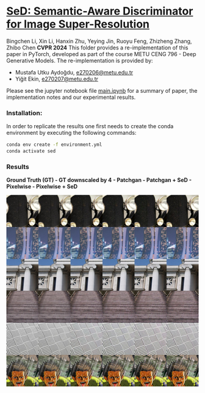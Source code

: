 # [SeD: Semantic-Aware Discriminator for Image Super-Resolution](https://arxiv.org/pdf/2402.19387)

Bingchen Li, Xin Li, Hanxin Zhu, Yeying Jin, Ruoyu Feng, Zhizheng Zhang, Zhibo Chen
**CVPR 2024**
This folder provides a re-implementation of this paper in PyTorch, developed as part of the course METU CENG 796 - Deep Generative Models. The re-implementation is provided by:
* Mustafa Utku Aydoğdu, e270206@metu.edu.tr 
* Yiğit Ekin, e270207@metu.edu.tr

Please see the jupyter notebook file [main.ipynb](main.ipynb) for a summary of paper, the implementation notes and our experimental results.

### Installation:

In order to replicate the results one first needs to create the conda environment by executing the following commands:

```bash 
conda env create -f environment.yml
conda activate sed
```
### Results
**Ground Truth (GT) - GT downscaled by 4 - Patchgan - Patchgan + SeD - Pixelwise - Pixelwise + SeD**
<div style="display:flex; justify-content:center; align-items:center; flex-direction:column;">
<img src="img/merged_image1.jpg" />
<img src="img/merged_image2.jpg" />
<img src="img/merged_image3.jpg" />
<img src="img/merged_image4.jpg" />
<img src="img/merged_image5.jpg" />
<img src="img/merged_image6.jpg" />
</div>